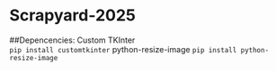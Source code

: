 # Scrapyard-2025
##Depencencies:
Custom TKInter  
`pip install customtkinter`
python-resize-image
`pip install python-resize-image`